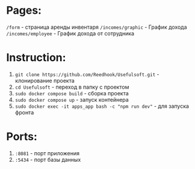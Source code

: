 # Pages:
`/form` - страница аренды инвентаря
`/incomes/graphic` - График дохода 
`/incomes/employee` - График дохода от сотрудника 

# Instruction:
1) `git clone https://github.com/Reedhook/Usefulsoft.git` - клонирование проекта
2) `cd Usefulsoft` - переход в папку с проектом
3) `sudo docker compose build` - сборка проекта
4) `sudo docker compose up` - запуск контейнера
5) `sudo docker exec -it apps_app bash -c "npm run dev"` - для запуска фронта

# Ports:
1) `:8081` - порт приложения
2) `:5434` - порт базы данных

